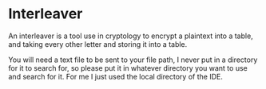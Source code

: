 # Interleaver
An interleaver is a tool use in cryptology to encrypt a plaintext into a table, and taking every other letter and storing it into a table. 

You will need a text file to be sent to your file path, I never put in a directory for it to search for, so please put it in whatever directory you want to use and search for it.
For me I just used the local directory of the IDE. 
